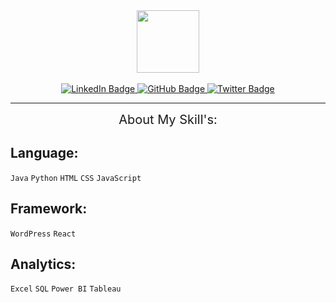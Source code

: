 <div id="header" align="center">
  <img src="https://media.giphy.com/media/M9gbBd9nbDrOTu1Mqx/giphy.gif" width="100"/>
</div><br>
<div id="badges" align="center">
  <a href="https://www.linkedin.com/in/iayansarkar/">
    <img src="https://img.shields.io/badge/LinkedIn-orange?style=for-the-badge&logo=linkedin&logoColor=white" alt="LinkedIn Badge"/>
  </a>
  <a href="https://github.com/iayansarkar">
    <img src="https://img.shields.io/badge/GitHub-green?style=for-the-badge&logo=github&logoColor=white" alt="GitHub Badge"/>
  </a>
  <a href="https://twitter.com/iayansarkar">
    <img src="https://img.shields.io/badge/Twitter-yellow?style=for-the-badge&logo=twitter&logoColor=white" alt="Twitter Badge"/>
  </a>
</div>

---

<div align="center" style="font-size: 20px; font-weight: 600px;">About My Skill's: </div>

## Language:
<code>Java</code> <code>Python</code> <code>HTML</code> <code>CSS</code> <code>JavaScript</code>

## Framework:
<code>WordPress</code> <code>React</code>

## Analytics:
<code>Excel</code> <code>SQL</code> <code>Power BI</code> <code>Tableau</code>




